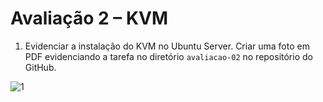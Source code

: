 # Avaliação 2 – KVM
1. Evidenciar a instalação do KVM no Ubuntu Server. Criar uma foto em PDF evidenciando a tarefa no diretório `avaliacao-02` no repositório do GitHub.

![1](https://github.com/PabloBF/asr_tele/assets/55034604/48459365-adc3-42dc-aeda-884dea544ff7)
